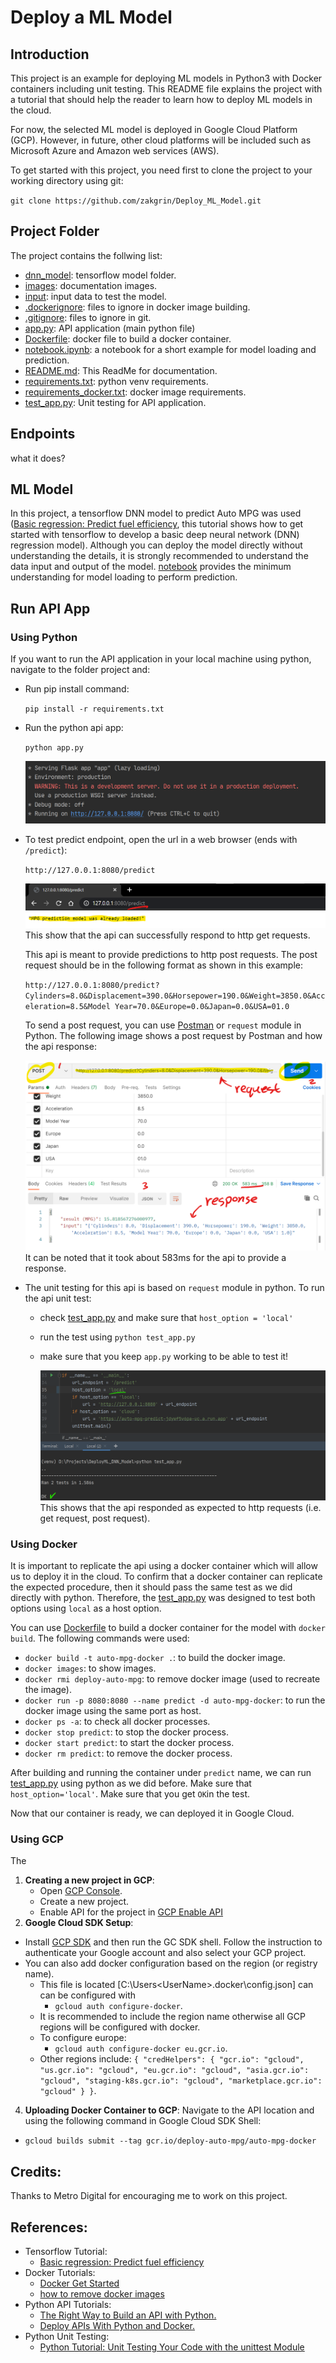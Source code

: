 # Deploy a ML Model

## Introduction
This project is an example for deploying ML models in Python3 with Docker containers including unit testing. This README file explains the project with a tutorial that should help the reader to learn how to deploy ML models in the cloud. 

For now, the selected ML model is deployed in Google Cloud Platform (GCP). However, in future, other cloud platforms will be included such as Microsoft Azure and Amazon web services (AWS).

To get started with this project, you need first to clone the project to your working directory using git:

`git clone https://github.com/zakgrin/Deploy_ML_Model.git`

## Project Folder
The project contains the follwing list: 

- [dnn_model](dnn_model): tensorflow model folder.
- [images](images): documentation images.
- [input](input): input data to test the model.
- [.dockerignore](.dockerignore): files to ignore in docker image building.
- [.gitignore](.gitignore): files to ignore in git.
- [app.py](app.py): API application (main python file)
- [Dockerfile](Dockerfile): docker file to build a docker container.
- [notebook.ipynb](notebook.ipynb): a notebook for a short example for model loading and prediction.
- [README.md](README.md): This ReadMe for documentation.
- [requirements.txt](requirements.txt): python venv requirements.
- [requirements_docker.txt](requirements_docker.txt): docker image requirements.
- [test_app.py](test_app.py): Unit testing for API application. 

<!-- ![image](images/gcp/ProjectFolder.png)-->

## Endpoints
what it does?


## ML Model
In this project, a tensorflow DNN model to predict Auto MPG was used ([Basic regression: Predict fuel efficiency](https://www.tensorflow.org/tutorials/keras/regression), this tutorial shows how to get started with tensorflow to develop a basic deep neural network (DNN) regression model). Although you can deploy the model directly without understanding the details, it is strongly recommended to understand the data input and output of the model. [notebook](notebook.ipynb) provides the minimum understanding for model loading to perform prediction. 

## Run API App

### Using Python

If you want to run the API application in your local machine using python, navigate to the folder project and: 

- Run pip install command: 
    
    `pip install -r requirements.txt`

- Run the python api app: 

    `python app.py` 

    ![](images/PythonAPP.png)

- To test predict endpoint, open the url in a web browser (ends with `/predict`): 

    `http://127.0.0.1:8080/predict`

    ![](images/PredictEndpoint.png)
    This show that the api can successfully respond to http get requests. 
    
    This api is meant to provide predictions to http post requests. The post request should be in the following format as shown in this example: 
    
    `http://127.0.0.1:8080/predict?Cylinders=8.0&Displacement=390.0&Horsepower=190.0&Weight=3850.0&Acceleration=8.5&Model Year=70.0&Europe=0.0&Japan=0.0&USA=01.0`
    
    To send a post request, you can use [Postman](https://www.postman.com/downloads/) or `request` module in Python. The following image shows a post request by Postman and how the api response: 
    
    ![](images/PostmanPost.png)
    It can be noted that it took about 583ms for the api to provide a response.
 
- The unit testing for this api is based on `request` module in python. To run the api unit test: 
    - check [test_app.py](test_app.py) and make sure that `host_option = 'local'`
    - run the test using `python test_app.py`
    - make sure that you keep `app.py` working to be able to test it!
    
        ![](images/PythonTest.png)
        This shows that the api responded as expected to http requests (i.e. get request, post request). 

### Using Docker
It is important to replicate the api using a docker container which will allow us to deploy it in the cloud. To confirm that a docker container can replicate the expected procedure, then it should pass the same test as we did directly with python. Therefore, the [test_app.py](test_app.py) was designed to test both options using `local` as a host option.

You can use [Dockerfile](Dockerfile) to build a docker container for the model with `docker build`. The following commands were used: 
- `docker build -t auto-mpg-docker .`: to build the docker image.
- `docker images`: to show images.
- `docker rmi deploy-auto-mpg`: to remove docker image (used to recreate the image).
- `docker run -p 8080:8080 --name predict -d auto-mpg-docker`: to run the docker image using the same port as host.
- `docker ps -a`: to check all docker processes.
- `docker stop predict`: to stop the docker process.
- `docker start predict`: to start the docker process.
- `docker rm predict`: to remove the docker process.

After building and running the container under `predict` name, we can run [test_app.py](test_app.py) using python as we did before. Make sure that `host_option='local'`. Make sure that you get `OK`in the test. 

Now that our container is ready, we can deployed it in Google Cloud. 

### Using GCP
The 
1. __Creating a new project in GCP__:
    - Open [GCP Console](https://console.cloud.google.com/).
    - Create a new project.
    - Enable API for the project in [GCP Enable API](https://console.cloud.google.com/flows/enableapi?apiid=cloudbuild.googleapis.com)
2. __Google Cloud SDK Setup__:
- Install [GCP SDK](https://cloud.google.com/sdk/docs/install) and then run the GC SDK shell. Follow the instruction to authenticate your Google account and also select your GCP project. 
- You can also add docker configuration based on the region (or registry name). 
    - This file is located [C:\Users\<UserName>\.docker\config.json] can can be configured with 
        - `gcloud auth configure-docker`. 
    - It is recommended to include the region name otherwise all GCP regions will be configured with docker.
    - To configure europe: 
        - `gcloud auth configure-docker eu.gcr.io`.
    - Other regions include: 
        `{
          "credHelpers": {
            "gcr.io": "gcloud",
            "us.gcr.io": "gcloud",
            "eu.gcr.io": "gcloud",
            "asia.gcr.io": "gcloud",
            "staging-k8s.gcr.io": "gcloud",
            "marketplace.gcr.io": "gcloud"
          }
        }`.
4. __Uploading Docker Container to GCP__:
Navigate to the API location and using the following command in Google Cloud SDK Shell:
- `gcloud builds submit --tag gcr.io/deploy-auto-mpg/auto-mpg-docker`

## Credits:
Thanks to Metro Digital for encouraging me to work on this project. 

## References:
- Tensorflow Tutorial:
    - [Basic regression: Predict fuel efficiency](https://www.tensorflow.org/tutorials/keras/regression)
- Docker Tutorials:
    - [Docker Get Started](https://docs.docker.com/get-started/)
    - [how to remove docker images](https://www.digitalocean.com/community/tutorials/how-to-remove-docker-images-containers-and-volumes#:~:text=Remove%20all%20images,docker%20images%20%2Da)
- Python API Tutorials:
    - [The Right Way to Build an API with Python.](https://towardsdatascience.com/the-right-way-to-build-an-api-with-python-cd08ab285f8f)
    - [Deploy APIs With Python and Docker.](https://towardsdatascience.com/deploy-apis-with-python-and-docker-4ec5e7986224)
- Python Unit Testing:
    - [Python Tutorial: Unit Testing Your Code with the unittest Module](https://www.youtube.com/watch?v=6tNS--WetLI)